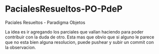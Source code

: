 # PacialesResueltos-PO-PdeP
Paciales Resueltos - Paradigma Objetos

La idea es ir agregando los parciales que vallan haciendo para poder contribuir con la duda de otro.
Esta mas que obvio que si alguno le parece que no esta bien alguna resolucion, puede pushear y subir un commit con la observacion.
